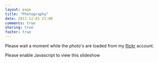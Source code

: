 ```yaml
---
layout: page
title: "Photography"
date: 2011-12-01 21:00
comments: true
sharing: true
footer: true
---
```

Please wait a moment while the photo's are loaded from my
[flickr](http://www.flickr.com/photoos/spockz "Spockz' photostream") account.

<div id="photos" class="photoslider">
    <p>Please enable Javascript to view this slideshow</p>
</div>

<script src="http://www.flickrshow.co.uk/static/scripts/flickrshow-7.2.min.js"></script>
<script>
    var cesc = new flickrshow('photos', {
        autoplay:true,
        interval:5000,
        license:null,
        tags:'publish-site',
        user:'34107923@N05'
    });
</script>